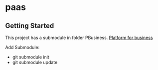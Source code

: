 # paas

## Getting Started

This project has a submodule in folder PBusiness.
[Platform for business](https://github.com/andreslab/PRJ_PLATFORM_BUSINESS_PAAS_FLUTTER)

Add Submodule:

- git submodule init
- git submodule update
